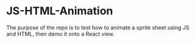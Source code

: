 # JS-HTML-Animation
The purpose of the repo is to test how to animate a sprite sheet using JS and HTML, then demo it onto a React view.
